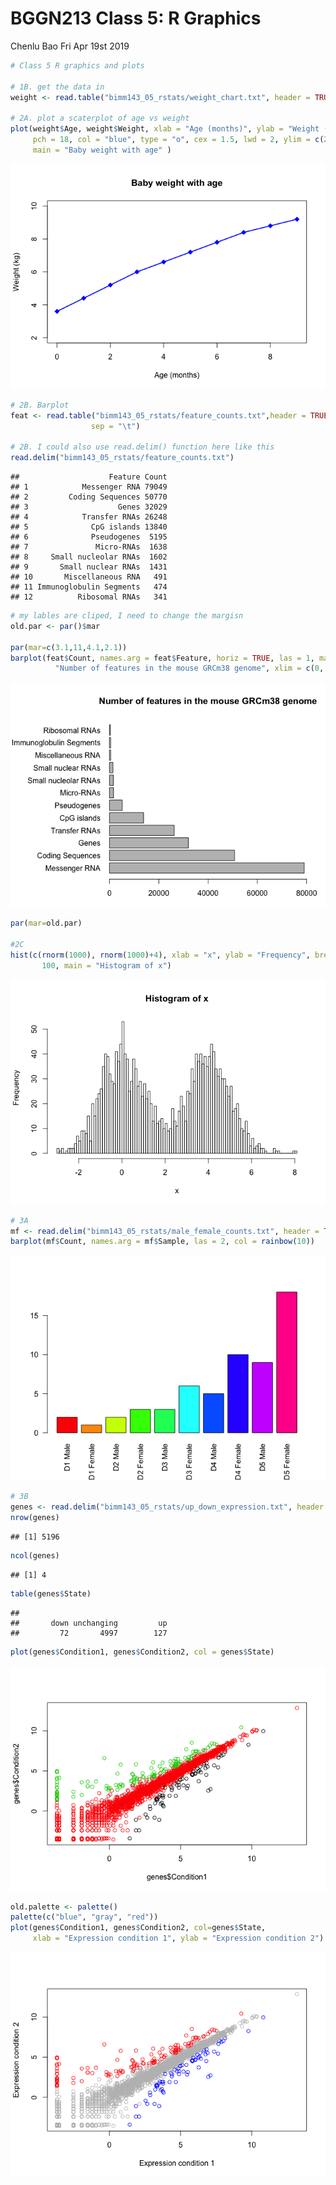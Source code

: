 BGGN213 Class 5: R Graphics
================
Chenlu Bao
Fri Apr 19st 2019

``` r
# Class 5 R graphics and plots

# 1B. get the data in
weight <- read.table("bimm143_05_rstats/weight_chart.txt", header = TRUE)

# 2A. plot a scaterplot of age vs weight
plot(weight$Age, weight$Weight, xlab = "Age (months)", ylab = "Weight (kg)", 
     pch = 18, col = "blue", type = "o", cex = 1.5, lwd = 2, ylim = c(2,10), 
     main = "Baby weight with age" )
```

![](class05_files/figure-markdown_github/unnamed-chunk-1-1.png)

``` r
# 2B. Barplot
feat <- read.table("bimm143_05_rstats/feature_counts.txt",header = TRUE, 
                  sep = "\t")

# 2B. I could also use read.delim() function here like this
read.delim("bimm143_05_rstats/feature_counts.txt")
```

    ##                    Feature Count
    ## 1            Messenger RNA 79049
    ## 2         Coding Sequences 50770
    ## 3                    Genes 32029
    ## 4            Transfer RNAs 26248
    ## 5              CpG islands 13840
    ## 6              Pseudogenes  5195
    ## 7               Micro-RNAs  1638
    ## 8     Small nucleolar RNAs  1602
    ## 9       Small nuclear RNAs  1431
    ## 10       Miscellaneous RNA   491
    ## 11 Immunoglobulin Segments   474
    ## 12          Ribosomal RNAs   341

``` r
# my lables are cliped, I need to change the margisn
old.par <- par()$mar

par(mar=c(3.1,11,4.1,2.1))
barplot(feat$Count, names.arg = feat$Feature, horiz = TRUE, las = 1, main = 
          "Number of features in the mouse GRCm38 genome", xlim = c(0, 80000))
```

![](class05_files/figure-markdown_github/unnamed-chunk-1-2.png)

``` r
par(mar=old.par)

#2C
hist(c(rnorm(1000), rnorm(1000)+4), xlab = "x", ylab = "Frequency", breaks = 
       100, main = "Histogram of x")
```

![](class05_files/figure-markdown_github/unnamed-chunk-1-3.png)

``` r
# 3A
mf <- read.delim("bimm143_05_rstats/male_female_counts.txt", header = TRUE)
barplot(mf$Count, names.arg = mf$Sample, las = 2, col = rainbow(10))
```

![](class05_files/figure-markdown_github/unnamed-chunk-1-4.png)

``` r
# 3B
genes <- read.delim("bimm143_05_rstats/up_down_expression.txt", header = TRUE)
nrow(genes)
```

    ## [1] 5196

``` r
ncol(genes)
```

    ## [1] 4

``` r
table(genes$State)
```

    ## 
    ##       down unchanging         up 
    ##         72       4997        127

``` r
plot(genes$Condition1, genes$Condition2, col = genes$State)
```

![](class05_files/figure-markdown_github/unnamed-chunk-1-5.png)

``` r
old.palette <- palette()
palette(c("blue", "gray", "red"))
plot(genes$Condition1, genes$Condition2, col=genes$State, 
     xlab = "Expression condition 1", ylab = "Expression condition 2")
```

![](class05_files/figure-markdown_github/unnamed-chunk-1-6.png)
